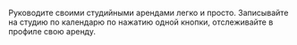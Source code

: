 Руководите своими студийными арендами легко и просто. Записывайте на студию по календарю по нажатию одной кнопки, отслеживайте в профиле свою аренду.
